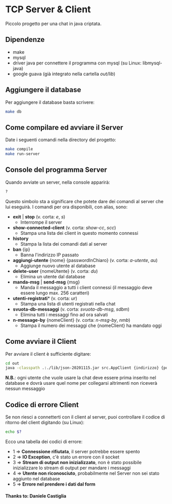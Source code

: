 # TCP Server & Client
Piccolo progetto per una chat in java criptata.

## Dipendenze
- make
- mysql
- driver java per connettere il programma con mysql (su Linux: libmysql-java)
- google guava (già integrato nella cartella *out/lib*)

## Aggiungere il database
Per aggiungere il database basta scrivere:
```bash
make db
```

## Come compilare ed avviare il Server
Date i seguenti comandi nella directory del progetto:
```bash
make compile
make run-server
```

## Console del programma Server
Quando avviate un server, nella console apparirà:
```bash
?
```
Questo simbolo sta a significare che potete dare dei comandi al server che lui eseguirà.
I comandi per ora disponibili, con alias, sono:
- **exit** | **stop** (v. corta: *e*, *s*)
    - Interrompe il server
- **show-connected-client** (v. corta: *show-cc*, *scc*)
    - Stampa una lista dei client in questo momento connessi
- **history**
    - Stampa la lista dei comandi dati al server
- **ban** {ip}
    - Banna l'indirizzo IP passato
- **aggiungi-utente** {nome} {passwordInChiaro} (v. corta: *a-utente*, *au*)
    - Aggiunge nuovo utente al database
- **delete-user** {nomeUtente} (v. corta: *du*)
    - Elimina un utente dal database
- **manda-msg** | **send-msg** {msg}
    - Manda il messaggio a tutti i client connessi (il messaggio deve essere lungo max. 256 caratteri)
- **utenti-registrati*** (v. corta: *ur*)
    - Stampa una lista di utenti registrati nella chat
- **svuota-db-messaggi** (v. corta: *svuota-db-msg*, *sdbm*)
    - Elimina tutti i messaggi fino ad ora salvati
- **n-message-by** {nomeClient} (v. corta: *n-msg-by*, *nmb*)
    - Stampa il numero dei messaggi che {nomeClient} ha mandato oggi

## Come avviare il Client
Per avviare il client è sufficiente digitare:
```bash
cd out
java -classpath .:./lib/json-20201115.jar src.AppClient {indirizzo} {porta}
```
**N.B.**: ogni utente che vuole usare la chat deve essere prima inserito nel database
e dovrà usare quel nome per collegarsi altrimenti non riceverà nessun messaggio

## Codice di errore Client
Se non riesci a connetterti con il client al server, puoi controllare
il codice di ritorno del client digitando (su Linux):
```bash
echo $?
```

Ecco una tabella dei codici di errore:
- 1 => **Connessione rifiutata**, il server potrebbe essere spento
- 2 => **IO Exception**, c'è stato un errore con il socket
- 3 => **Stream di output non inizializzato**, non è stato possibile inizializzare lo stream di output per mandare i messaggi
- 4 => **Utente non riconosciuto**, probabilmente nel Server non sei stato aggiunto nel database
- 5 => **Errore nel prendere i dati dal form**

#### Thanks to: Daniele Castiglia
